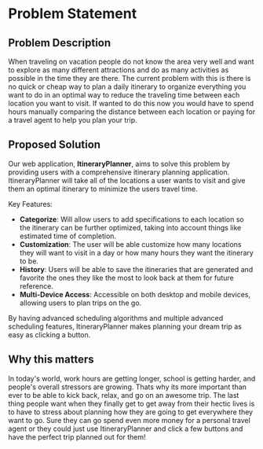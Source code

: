 # Problem Statement

## Problem Description
When traveling on vacation people do not know the area very well and want to explore as many different attractions and do
as many activities as possible in the time they are there. The current problem with this is there is no quick or cheap way to
plan a daily itinerary to organize everything you want to do in an optimal way to reduce the traveling time between each location you want to visit.
If wanted to do this now you would have to spend hours manually comparing the distance between each location or
paying for a travel agent to help you plan your trip.

## Proposed Solution

Our web application, **ItineraryPlanner**, aims to solve this problem by providing users with a comprehensive itinerary planning application.
ItineraryPlanner will take all of the locations a user wants to visit and give them an optimal itinerary to minimize the users travel time.

Key Features:

- **Categorize**: Will allow users to add specifications to each location so the itinerary can be further optimized, taking into account things like estimated time of completion.
- **Customization**: The user will be able customize how many locations they will want to visit in a day or how many hours they want the itinerary to be.
- **History**: Users will be able to save the itineraries that are generated and favorite the ones they like the most to look back at them for future reference.
- **Multi-Device Access**: Accessible on both desktop and mobile devices, allowing users to plan trips on the go.

By having advanced scheduling algorithms and multiple advanced scheduling features, ItineraryPlanner makes planning your dream trip as easy as clicking a button.

## Why this matters

In today's world, work hours are getting longer, school is getting harder, and people's overall stressors are growing. Thats why its more important than ever to be able
to kick back, relax, and go on an awesome trip. The last thing people want when they finally get to get away from their hectic lives is to have to stress about planning how
they are going to get everywhere they want to go. Sure they can go spend even more money for a personal travel agent or they could just use ItineraryPlanner and click a few buttons and
have the perfect trip planned out for them!
